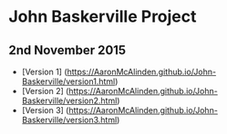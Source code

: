 John Baskerville Project
========================   

2nd November 2015
-----------------
+ [Version 1] (https://AaronMcAlinden.github.io/John-Baskerville/version1.html)
+ [Version 2] (https://AaronMcAlinden.github.io/John-Baskerville/version2.html)
+ [Version 3] (https://AaronMcAlinden.github.io/John-Baskerville/version3.html)